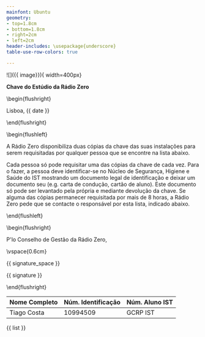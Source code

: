 ```yaml
---
mainfont: Ubuntu
geometry:
- top=1.8cm
- bottom=1.8cm
- right=2cm
- left=2cm
header-includes: \usepackage{underscore}
table-use-row-colors: true

---
```



![]({{ image}}){ width=400px}


**Chave do Estúdio da Rádio Zero**


\begin{flushright}

Lisboa, {{ date }}

\end{flushright}

\begin{flushleft}

A Rádio Zero disponibiliza duas cópias da chave das suas instalações para serem requisitadas por qualquer pessoa que se encontre na lista abaixo.

Cada pessoa só pode requisitar uma das cópias da chave de cada vez. Para o fazer, a pessoa deve identificar-se no Núcleo de Segurança, Higiene e Saúde do IST mostrando um documento legal de identificação e deixar um documento seu (e.g. carta de condução, cartão de aluno). Este documento só pode ser levantado pela própria e mediante devolução da chave. Se alguma das cópias permanecer requisitada por mais de 8 horas, a Rádio Zero pede que se contacte o responsável por esta lista, indicado abaixo.


\end{flushleft}

\begin{flushright}

P'lo Conselho de Gestão da Rádio Zero,

\vspace{0.6cm}

{{ signature_space }}

{{ signature }}

\end{flushright}

| Nome Completo | Núm. Identificação | Núm. Aluno IST |
|---------------| ------------------ | -------------- |
| Tiago Costa|10994509|GCRP IST|
{{ list }}

